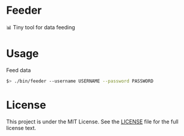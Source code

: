 # Feeder

:bar_chart: Tiny tool for data feeding

# Usage

Feed data

```sh
$> ./bin/feeder --username USERNAME --password PASSWORD
```

# License
This project is under the MIT License. See the [LICENSE](./LICENSE) file for the full license text.
